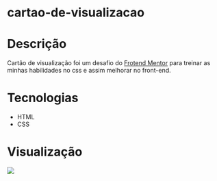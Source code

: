 # cartao-de-visualizacao

<h1>Descrição</h1>

<p>
  Cartão de visualização foi um desafio do <a href="https://www.frontendmentor.io/">Frotend Mentor</a> para treinar as minhas habilidades no css e assim melhorar no front-end.
</p>

<h1>Tecnologias</h1>
<ul>
  <li>HTML</li>
  <li>CSS</li>
</ul>

<h1>Visualização</h1>

<img src="https://user-images.githubusercontent.com/99495540/153738825-f1f16ee3-0514-4aa0-8a8a-c9f1bc68a818.png">
